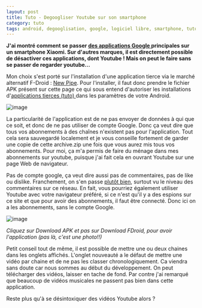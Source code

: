 ```yaml
---
layout: post
title: Tuto - Degoogliser Youtube sur son smartphone
category: tuto
tags: android, degooglisation, google, logiciel libre, smartphone, tuto, tutoriel, Tutoriels, youtube
---
```

**J'ai montré comment se passer <a href="https://cheziceman.wordpress.com/2019/07/10/tuto-desactiver-les-applications-google-sur-un-smartphone-xiaomi/">des applications Google </a>principales sur un smartphone Xiaomi. Sur d'autres marques, il est directement possible de désactiver ces applications, dont Youtube ! Mais on peut le faire sans se passer de regarder youtube...**

Mon choix s'est porté sur l'installation d'une application tierce via le marché alternatif F-Droid : <a href="https://f-droid.org/en/packages/org.schabi.newpipe/">New Pipe</a>. Pour l'installer, il faut donc prendre le fichier APK présent sur cette page ce qui sous entend d'autoriser les installations d'<a href="https://www.frandroid.com/comment-faire/lemultimedia/231266_autoriserlessourcesinconnues">applications tierces (tuto) </a>dans les paramètres de votre Android. 

![image](https://f-droid.org/repo/org.schabi.newpipe/en-US/phoneScreenshots/shot_01.png)

La particularité de l'application est de ne pas envoyer de données à qui que ce soit, et donc de ne pas utiliser de compte Google. Donc ça veut dire que tous vos abonnements à des chaînes n'existent pas pour l'application. Tout cela sera sauvegardé localement et je vous conseille fortement de garder une copie de cette archive.zip une fois que vous aurez mis tous vos abonnements. Pour moi, ça m'a permis de faire du ménage dans mes abonnements sur youtube, puisque j'ai fait cela en ouvrant Youtube sur une page Web de navigateur.

Pas de compte google, ça veut dire aussi pas de commentaires, pas de like ou dislike. Franchement, on s'en passe <a href="https://cheziceman.wordpress.com/2018/04/28/blog-halte-aux-like-jaime-coeur-etoile-vive-les-mots/">plutôt bien</a>, surtout vu le niveau des commentaires sur ce réseau. En fait, vous pourriez également utiliser Youtube avec votre navigateur préféré, si ce n'est qu'il y a des espions sur ce site et que pour avoir des abonnements, il faut être connecté. Donc ici on a les abonnements, sans le compte Google.

![image](https://filedn.eu/llqi9IBxlYouGRXYG2xlROb/img/2019/downloadapk.jpg)

*Cliquez sur Download APK et pas sur Download FDroid, pour avoir l'application (pas là, c'est une photo!!)*

Petit conseil tout de même, il est possible de mettre une ou deux chaines dans les onglets affichés. L'onglet nouveauté a le défaut de mettre une vidéo par chaine et de ne pas les classer chronologiquement. Ca viendra sans doute car nous sommes au début du développement. On peut télécharger des vidéos, laisser en tache de fond. Par contre j'ai remarqué que beaucoup de vidéos musicales ne passent pas bien dans cette application.

Reste plus qu'à se désintoxiquer des vidéos Youtube alors ? 

